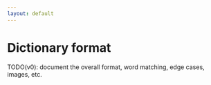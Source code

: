```yaml
---
layout: default
---
```


# Dictionary format

TODO(v0): document the overall format, word matching, edge cases, images, etc.